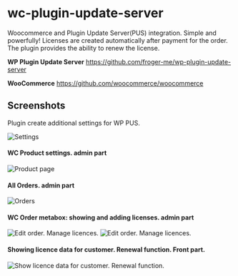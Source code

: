 # wc-plugin-update-server
Woocommerce and Plugin Update Server(PUS) integration.
Simple and powerfully!
Licenses are created automatically after payment for the order. The plugin provides the ability to renew the license.

**WP Plugin Update Server**
https://github.com/froger-me/wp-plugin-update-server

**WooCommerce**
https://github.com/woocommerce/woocommerce

## Screenshots

Plugin create additional settings for WP PUS.

![Settings](https://i.imgur.com/HcgLhFD.jpeg)

#### WC Product settings. admin part
![Product page](https://i.imgur.com/Lyh0gBe.jpeg)

#### All Orders. admin part
![Orders](https://i.imgur.com/fcjMlHz.jpeg)

#### WC Order metabox: showing and adding licenses. admin part
![Edit order. Manage licences.](https://i.imgur.com/yzJwLdg.jpeg)
![Edit order. Manage licences.](https://i.imgur.com/WsSJZ3Y.jpeg)

#### Showing licence data for customer. Renewal function. Front part.
![Show licence data for customer. Renewal function.](https://i.imgur.com/wLHvu7D.jpeg)
